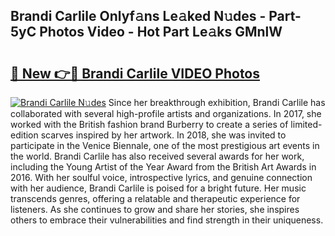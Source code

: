## Brandi Carlile Onlyf𝚊ns Le𝚊ked N𝚞des - Part-5yC Photos Video - Hot Part Le𝚊ks GMnlW

# <h2><a href="http://ab16801.deff.icu/?id=Brandi+Carlile">🔗 New 👉🔴 Brandi Carlile VIDEO Photos</a></h2>

[![Brandi Carlile N𝚞des](https://i.imgur.com/rIISA9y.gif)](http://ab16801.deff.icu/?id=Brandi+Carlile)
Since her breakthrough exhibition, Brandi Carlile has collaborated with several high-profile artists and organizations. In 2017, she worked with the British fashion brand Burberry to create a series of limited-edition scarves inspired by her artwork. In 2018, she was invited to participate in the Venice Biennale, one of the most prestigious art events in the world. Brandi Carlile has also received several awards for her work, including the Young Artist of the Year Award from the British Art Awards in 2016. With her soulful voice, introspective lyrics, and genuine connection with her audience, Brandi Carlile is poised for a bright future. Her music transcends genres, offering a relatable and therapeutic experience for listeners. As she continues to grow and share her stories, she inspires others to embrace their vulnerabilities and find strength in their uniqueness.
